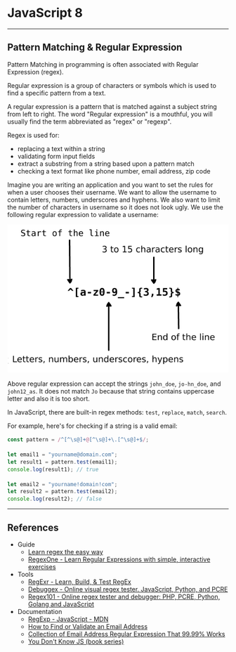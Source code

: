 # JavaScript 8

---

## Pattern Matching & Regular Expression

Pattern Matching in programming is often associated with Regular Expression (regex).

Regular expression is a group of characters or symbols which is used to find a specific pattern from a text.

A regular expression is a pattern that is matched against a subject string from left to right. The word "Regular expression" is a mouthful, you will usually find the term abbreviated as "regex" or "regexp".

Regex is used for:

* replacing a text within a string
* validating form input fields
* extract a substring from a string based upon a pattern match
* checking a text format like phone number, email address, zip code

Imagine you are writing an application and you want to set the rules for when a user chooses their username. We want to allow the username to contain letters, numbers, underscores and hyphens. We also want to limit the number of characters in username so it does not look ugly. We use the following regular expression to validate a username:

![](./assets/regex-example.png)

Above regular expression can accept the strings `john_doe`, `jo-hn_doe`, and `john12_as`. It does not match `Jo` because that string contains uppercase letter and also it is too short.

In JavaScript, there are built-in regex methods: `test`, `replace`, `match`, `search`.

For example, here's for checking if a string is a valid email:

```js
const pattern = /^[^\s@]+@[^\s@]+\.[^\s@]+$/;

let email1 = "yourname@domain.com";
let result1 = pattern.test(email1);
console.log(result1); // true

let email2 = "yourname!domain!com";
let result2 = pattern.test(email2);
console.log(result2); // false
```

---

## References

* Guide
  * [Learn regex the easy way](https://github.com/zeeshanu/learn-regex)
  * [RegexOne - Learn Regular Expressions with simple, interactive exercises](https://regexone.com)
* Tools
  * [RegExr - Learn, Build, & Test RegEx](https://regexr.com)
  * [Debuggex - Online visual regex tester. JavaScript, Python, and PCRE](https://www.debuggex.com)
  * [Regex101 - Online regex tester and debugger: PHP, PCRE, Python, Golang and JavaScript](https://regex101.com)
* Documentation
  * [RegExp - JavaScript - MDN](https://developer.mozilla.org/en-US/docs/Web/JavaScript/Reference/Global_Objects/RegExp)
  * [How to Find or Validate an Email Address](https://www.regular-expressions.info/email.html)
  * [Collection of Email Address Regular Expression That 99.99% Works](http://emailregex.com)
  * [You Don't Know JS (book series)](https://github.com/getify/You-Dont-Know-JS)
